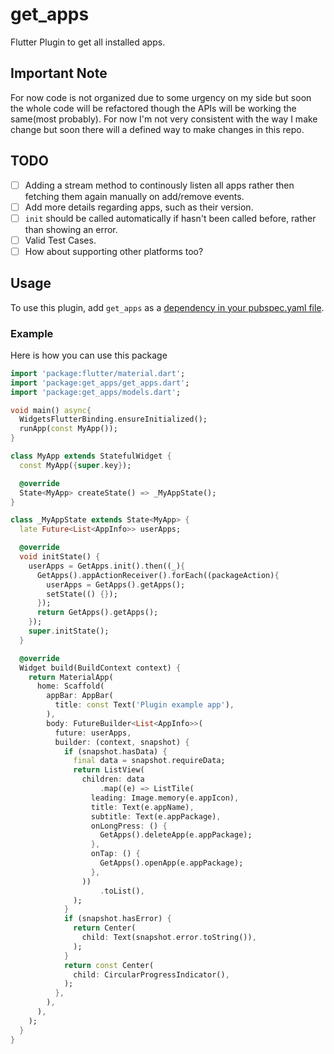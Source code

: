 # get_apps

Flutter Plugin to get all installed apps.

## Important Note

For now code is not organized due to some urgency on my side but soon the whole code will be refactored though the APIs will be working the same(most probably).
For now I'm not very consistent with the way I make change but soon there will a defined way to make changes in this repo.

## TODO
- [ ] Adding a stream method to continously listen all apps rather then fetching them again manually on add/remove events.
- [ ] Add more details regarding apps, such as their version.
- [ ] `init` should be called automatically if hasn't been called before, rather than showing an error.
- [ ] Valid Test Cases.
- [ ] How about supporting other platforms too?

## Usage

To use this plugin, add `get_apps` as a [dependency in your pubspec.yaml file](https://pub.dev/packages/get_apps).


### Example

Here is how you can use this package

<?code-excerpt "basic.dart (basic-example)"?>
``` dart
import 'package:flutter/material.dart';
import 'package:get_apps/get_apps.dart';
import 'package:get_apps/models.dart';

void main() async{
  WidgetsFlutterBinding.ensureInitialized();
  runApp(const MyApp());
}

class MyApp extends StatefulWidget {
  const MyApp({super.key});

  @override
  State<MyApp> createState() => _MyAppState();
}

class _MyAppState extends State<MyApp> {
  late Future<List<AppInfo>> userApps;

  @override
  void initState() {
    userApps = GetApps.init().then((_){
      GetApps().appActionReceiver().forEach((packageAction){
        userApps = GetApps().getApps();
        setState(() {});
      });
      return GetApps().getApps();
    });
    super.initState();
  }

  @override
  Widget build(BuildContext context) {
    return MaterialApp(
      home: Scaffold(
        appBar: AppBar(
          title: const Text('Plugin example app'),
        ),
        body: FutureBuilder<List<AppInfo>>(
          future: userApps,
          builder: (context, snapshot) {
            if (snapshot.hasData) {
              final data = snapshot.requireData;
              return ListView(
                children: data
                    .map((e) => ListTile(
                  leading: Image.memory(e.appIcon),
                  title: Text(e.appName),
                  subtitle: Text(e.appPackage),
                  onLongPress: () {
                    GetApps().deleteApp(e.appPackage);
                  },
                  onTap: () {
                    GetApps().openApp(e.appPackage);
                  },
                ))
                    .toList(),
              );
            }
            if (snapshot.hasError) {
              return Center(
                child: Text(snapshot.error.toString()),
              );
            }
            return const Center(
              child: CircularProgressIndicator(),
            );
          },
        ),
      ),
    );
  }
}
```
